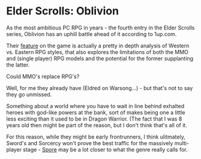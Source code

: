 Elder Scrolls: Oblivion
=========================================

As the most ambitious PC RPG in years - the fourth entry in the Elder Scrolls series, Oblivion has an uphill battle ahead of it according to 1up.com.

Their [feature](http://www.1up.com/do/feature?pager.offset=0&cId=3148996) on the game is actually a pretty in depth analysis of Western vs. Eastern RPG styles, that also explores the limitations of both the MMO and (single player) RPG models and the potential for the former supplanting the latter.

Could MMO's replace RPG's?

Well, for me they already have (Eldred on Warsong...) - but that's not to say they go unmissed.

Something about a world where you have to wait in line behind exhalted heroes with god-like powers at the bank, sort of makes being one a little less exciting than it used to be in Dragon Warrior. (The fact that I was 8 years old then might be part of the reason, but I don't think that's all of it.

For this reason, while they might be early frontrunners, I think ulitmately, Sword's and Sorcercy won't prove the best traffic for the massively multi-player stage - [Spore](http://www.spore.com/) may be a lot closer to what the genre really calls for.
